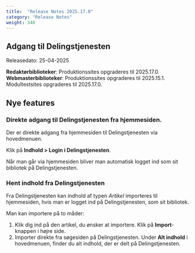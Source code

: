 ```yaml
---
title:  "Release Notes 2025.17.0"
category: "Release Notes"
weight: 340
---
```

## Adgang til Delingstjenesten
Releasedato: 25-04-2025

**Redaktørbiblioteker**: Produktionssites opgraderes til 2025.17.0.\
**Webmasterbiblioteker**: Produktionssites opgraderes til 2025.15.1. Modultestsites opgraderes til 2025.17.0.

## Nye features
### Direkte adgang til Delingstjenesten fra hjemmesiden. 
Der er direkte adgang fra hjemmesiden til Delingstjenesten via hovedmenuen. 

Klik på **Indhold > Login i Delingstjenesten**. 

Når man går via hjemmesiden bliver man automatisk logget ind som sit bibliotek på Delingstjenesten.
### Hent indhold fra Delingstjenesten
Fra Delingstjenesten kan indhold af typen *Artikel* importeres til hjemmesiden, hvis man er logget ind på Delingstjenesten, som sit bibliotek. 

Man kan importere på to måder: 
1.	Klik dig ind på den artikel, du ønsker at importere. Klik på **Import**-knappen i højre side.
2.	Importer direkte fra søgesiden på Delingstjenesten. Under **Alt indhold** i hovedmenuen, finder du alt indhold, der er delt på Delingstjenesten.
